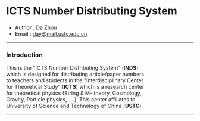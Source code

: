 # ICTS Number Distributing System

* Author : Da Zhou
* Email : day@mail.ustc.edu.cn

---

### Introduction

This is the "ICTS Number Distributing System" (__INDS__)  
which is designed for distributing article/paper numbers  
to teachers and students in the "Interdisciplinary Center  
for Theoretical Study" (__ICTS__) which is a research center  
for theoretical physics (String & M- theory, Cosmology,  
Gravity, Particle physics, ... ). This center affiliates to  
University of Science and Technology of China (__USTC__).

---
